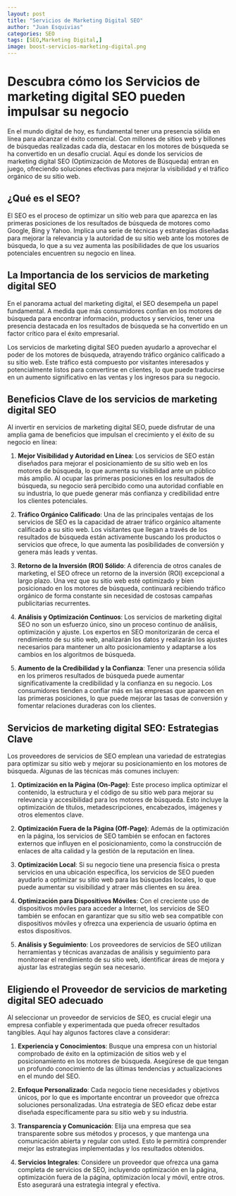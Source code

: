 ```yaml
---
layout: post
title: "Servicios de Marketing Digital SEO"
author: "Juan Esquivias"
categories: SEO
tags: [SEO,Marketing Digital,]
image: boost-servicios-marketing-digital.png
---
```

# Descubra cómo los Servicios de marketing digital SEO pueden impulsar su negocio

En el mundo digital de hoy, es fundamental tener una presencia sólida en línea para alcanzar el éxito comercial. Con millones de sitios web y billones de búsquedas realizadas cada día, destacar en los motores de búsqueda se ha convertido en un desafío crucial. Aquí es donde los servicios de marketing digital SEO (Optimización de Motores de Búsqueda) entran en juego, ofreciendo soluciones efectivas para mejorar la visibilidad y el tráfico orgánico de su sitio web.

## ¿Qué es el SEO?

El SEO es el proceso de optimizar un sitio web para que aparezca en las primeras posiciones de los resultados de búsqueda de motores como Google, Bing y Yahoo. Implica una serie de técnicas y estrategias diseñadas para mejorar la relevancia y la autoridad de su sitio web ante los motores de búsqueda, lo que a su vez aumenta las posibilidades de que los usuarios potenciales encuentren su negocio en línea.

## La Importancia de los servicios de marketing digital SEO

En el panorama actual del marketing digital, el SEO desempeña un papel fundamental. A medida que más consumidores confían en los motores de búsqueda para encontrar información, productos y servicios, tener una presencia destacada en los resultados de búsqueda se ha convertido en un factor crítico para el éxito empresarial.

Los servicios de marketing digital SEO pueden ayudarlo a aprovechar el poder de los motores de búsqueda, atrayendo tráfico orgánico calificado a su sitio web. Este tráfico está compuesto por visitantes interesados y potencialmente listos para convertirse en clientes, lo que puede traducirse en un aumento significativo en las ventas y los ingresos para su negocio.

## Beneficios Clave de los servicios de marketing digital SEO 

Al invertir en servicios de marketing digital SEO, puede disfrutar de una amplia gama de beneficios que impulsan el crecimiento y el éxito de su negocio en línea:

1. **Mejor Visibilidad y Autoridad en Línea**: Los servicios de SEO están diseñados para mejorar el posicionamiento de su sitio web en los motores de búsqueda, lo que aumenta su visibilidad ante un público más amplio. Al ocupar las primeras posiciones en los resultados de búsqueda, su negocio será percibido como una autoridad confiable en su industria, lo que puede generar más confianza y credibilidad entre los clientes potenciales.

2. **Tráfico Orgánico Calificado**: Una de las principales ventajas de los servicios de SEO es la capacidad de atraer tráfico orgánico altamente calificado a su sitio web. Los visitantes que llegan a través de los resultados de búsqueda están activamente buscando los productos o servicios que ofrece, lo que aumenta las posibilidades de conversión y genera más leads y ventas.

3. **Retorno de la Inversión (ROI) Sólido**: A diferencia de otros canales de marketing, el SEO ofrece un retorno de la inversión (ROI) excepcional a largo plazo. Una vez que su sitio web esté optimizado y bien posicionado en los motores de búsqueda, continuará recibiendo tráfico orgánico de forma constante sin necesidad de costosas campañas publicitarias recurrentes.

4. **Análisis y Optimización Continuos**: Los servicios de marketing digital SEO no son un esfuerzo único, sino un proceso continuo de análisis, optimización y ajuste. Los expertos en SEO monitorizarán de cerca el rendimiento de su sitio web, analizarán los datos y realizarán los ajustes necesarios para mantener un alto posicionamiento y adaptarse a los cambios en los algoritmos de búsqueda.

5. **Aumento de la Credibilidad y la Confianza**: Tener una presencia sólida en los primeros resultados de búsqueda puede aumentar significativamente la credibilidad y la confianza en su negocio. Los consumidores tienden a confiar más en las empresas que aparecen en las primeras posiciones, lo que puede mejorar las tasas de conversión y fomentar relaciones duraderas con los clientes.

## Servicios de marketing digital SEO: Estrategias Clave

Los proveedores de servicios de SEO emplean una variedad de estrategias para optimizar su sitio web y mejorar su posicionamiento en los motores de búsqueda. Algunas de las técnicas más comunes incluyen:

1. **Optimización en la Página (On-Page)**: Este proceso implica optimizar el contenido, la estructura y el código de su sitio web para mejorar su relevancia y accesibilidad para los motores de búsqueda. Esto incluye la optimización de títulos, metadescripciones, encabezados, imágenes y otros elementos clave.

2. **Optimización Fuera de la Página (Off-Page)**: Además de la optimización en la página, los servicios de SEO también se enfocan en factores externos que influyen en el posicionamiento, como la construcción de enlaces de alta calidad y la gestión de la reputación en línea.

3. **Optimización Local**: Si su negocio tiene una presencia física o presta servicios en una ubicación específica, los servicios de SEO pueden ayudarlo a optimizar su sitio web para las búsquedas locales, lo que puede aumentar su visibilidad y atraer más clientes en su área.

4. **Optimización para Dispositivos Móviles**: Con el creciente uso de dispositivos móviles para acceder a Internet, los servicios de SEO también se enfocan en garantizar que su sitio web sea compatible con dispositivos móviles y ofrezca una experiencia de usuario óptima en estos dispositivos.

5. **Análisis y Seguimiento**: Los proveedores de servicios de SEO utilizan herramientas y técnicas avanzadas de análisis y seguimiento para monitorear el rendimiento de su sitio web, identificar áreas de mejora y ajustar las estrategias según sea necesario.

## Eligiendo el Proveedor de servicios de marketing digital SEO adecuado

Al seleccionar un proveedor de servicios de SEO, es crucial elegir una empresa confiable y experimentada que pueda ofrecer resultados tangibles. Aquí hay algunos factores clave a considerar:

1. **Experiencia y Conocimientos**: Busque una empresa con un historial comprobado de éxito en la optimización de sitios web y el posicionamiento en los motores de búsqueda. Asegúrese de que tengan un profundo conocimiento de las últimas tendencias y actualizaciones en el mundo del SEO.

2. **Enfoque Personalizado**: Cada negocio tiene necesidades y objetivos únicos, por lo que es importante encontrar un proveedor que ofrezca soluciones personalizadas. Una estrategia de SEO eficaz debe estar diseñada específicamente para su sitio web y su industria.

3. **Transparencia y Comunicación**: Elija una empresa que sea transparente sobre sus métodos y procesos, y que mantenga una comunicación abierta y regular con usted. Esto le permitirá comprender mejor las estrategias implementadas y los resultados obtenidos.

4. **Servicios Integrales**: Considere un proveedor que ofrezca una gama completa de servicios de SEO, incluyendo optimización en la página, optimización fuera de la página, optimización local y móvil, entre otros. Esto asegurará una estrategia integral y efectiva.
